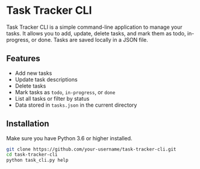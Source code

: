 
# Task Tracker CLI

Task Tracker CLI is a simple command-line application to manage your tasks. It allows you to add, update, delete tasks, and mark them as todo, in-progress, or done. Tasks are saved locally in a JSON file.

## Features

- Add new tasks
- Update task descriptions
- Delete tasks
- Mark tasks as `todo`, `in-progress`, or `done`
- List all tasks or filter by status
- Data stored in `tasks.json` in the current directory

## Installation

Make sure you have Python 3.6 or higher installed.

```bash
git clone https://github.com/your-username/task-tracker-cli.git
cd task-tracker-cli
python task_cli.py help
